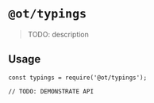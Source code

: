 # `@ot/typings`

> TODO: description

## Usage

```
const typings = require('@ot/typings');

// TODO: DEMONSTRATE API
```
